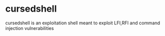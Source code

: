 # cursedshell
cursedshell is an exploitation shell meant to exploit LFI,RFI and command injection vulnerabilities 
